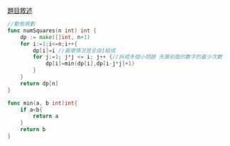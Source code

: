 [題目敘述](https://leetcode.cn/problems/perfect-squares/description/)   
```go
//動態規劃
func numSquares(n int) int {
    dp := make([]int, n+1)
    for i:=1;i<=n;i++{
        dp[i]=i //最壞情況是全由1組成
        for j:=1; j*j <= i; j++ {//拆成多個小問題 先算前面的數字的最少次數
            dp[i]=min(dp[i],dp[i-j*j]+1)  
        }
    }
    return dp[n]
}

func min(a, b int)int{
    if a<b{
        return a
    }
    return b
}
